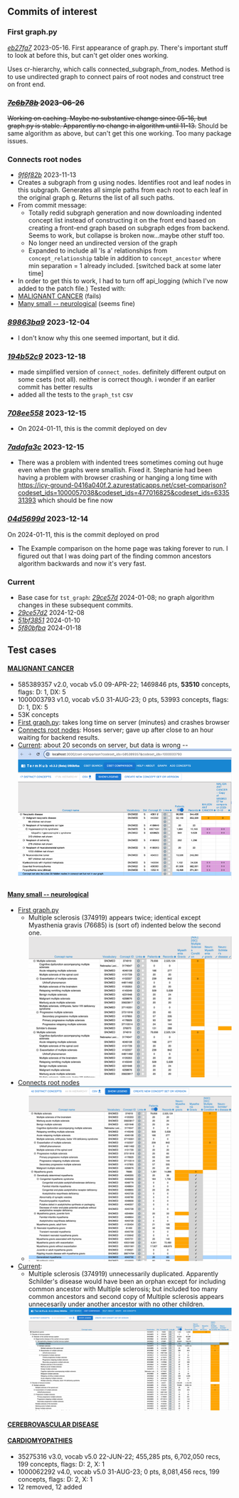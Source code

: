 ## Commits of interest

### First graph.py
_[eb27fa7](https://github.com/jhu-bids/TermHub/commit/eb27fa7)_ 2023-05-16.
First appearance of graph.py. There's important stuff to look at
before this, but can't get older ones working.

Uses cr-hierarchy, which calls connected_subgraph_from_nodes. Method
is to use undirected graph to connect pairs of root nodes
and construct tree on front end.

### ~~_[7c6b78b](https://github.com/jhu-bids/TermHub/commit/7c6b78b)_ 2023-06-26~~
~~Working on caching. Maybe no substantive change since 05-16, but graph.py is
stable. Apparently no change in algorithm until 11-13.~~
Should be same algorithm as above, but can't get this one working. Too many package
issues.


### Connects root nodes
- _[9f6f82b](https://github.com/jhu-bids/TermHub/commit/9f6f82b)_ 2023-11-13
- Creates a subgraph from g using nodes.
  Identifies root and leaf nodes in this subgraph.
  Generates all simple paths from each root to each leaf in the original graph g.
  Returns the list of all such paths.
- From commit message:
    - Totally redid subgraph generation and now downloading indented concept
      list instead of constructing it on the front end based on creating a
      front-end graph based on subgraph edges from backend. Seems to work,
      but collapse is broken now...maybe other stuff too.
    - No longer need an undirected version of the graph
    - Expanded to include all 'Is a' relationships from `concept_relationship`
      table in addition to `concept_ancestor` where min separation = 1 already
      included. [switched back at some later time]
- In order to get this to work, I had to turn off api_logging (which I've now
  added to the patch file.)
  Tested with:
- [MALIGNANT CANCER](#malignant-cancer) (fails)
- [Many small -- neurological](#many-small-neurological) (seems fine)


### _[89863ba9](https://github.com/jhu-bids/TermHub/commit/89863ba9)_ 2023-12-04
- I don't know why this one seemed important, but it did.


### _[194b52c9](https://github.com/jhu-bids/TermHub/commit/194b52c9)_ 2023-12-18
- made simplified version of `connect_nodes`. definitely different output
  on some csets (not all). neither is correct though. i wonder if an
  earlier commit has better results
- added all the tests to the `graph_tst` csv

### _[708ee558](https://github.com/jhu-bids/TermHub/commit/708ee558)_ 2023-12-15
- On 2024-01-11, this is the commit deployed on dev


### _[7adafa3c](https://github.com/jhu-bids/TermHub/commit/7adafa3c)_ 2023-12-15
- There was a problem with indented trees sometimes coming out huge
  even when the graphs were smallish. Fixed it. Stephanie had been
  having a problem with browser crashing or hanging a long time with
  https://icy-ground-0416a040f.2.azurestaticapps.net/cset-comparison?codeset_ids=1000057038&codeset_ids=477016825&codeset_ids=633531393
  which should be fine now


### _[04d5699d](https://github.com/jhu-bids/TermHub/commit/04d5699d)_ 2023-12-14
On 2024-01-11, this is the commit deployed on prod
- The Example comparison on the
  home page was taking forever to run. I figured out
  that I was doing part of the finding common ancestors
  algorithm backwards and now it's very fast.


### Current
- Base case for `tst_graph`: _[29ce57d](https://github.com/jhu-bids/TermHub/commit/29ce57d)_ 2024-01-08;
  no graph algorithm changes in these subsequent commits.
- _[29ce57d2](https://github.com/jhu-bids/TermHub/commit/29ce57d2)_ 2024-12-08
- _[51bf3851](https://github.com/jhu-bids/TermHub/commit/51bf3851)_ 2024-01-10
- _[5f80bfba](https://github.com/jhu-bids/TermHub/commit/5f80bfba)_ 2024-01-18


## Test cases

#### [MALIGNANT CANCER](http://localhost:3000/cset-comparison?codeset_ids=585389357&codeset_ids=1000003793)
- 585389357 v2.0, vocab v5.0 09-APR-22; 1469846 pts, **53510** concepts, flags: D: 1, DX: 5
- 1000003793 v1.0, vocab v5.0 31-AUG-23; 0 pts, 53993 concepts, flags: D: 1, DX: 5
- 53K concepts
- [First graph.py](#first-graph.py): takes long time on server (minutes) and crashes browser
- [Connects root nodes](#connects-root-nodes): Hoses server; gave up after close to an hour waiting for backend results.
- [Current](#current): about 20 seconds on server, but data is wrong --![img.png](screen-shots/5f80bfba-malignant-cancer.png)

#### [Many small -- neurological](http://localhost:3000/cset-comparison?codeset_ids=1000002657&codeset_ids=241882304&codeset_ids=488007883&codeset_ids=1000087163)
- [First graph.py](#first-graph.py)
    - Multiple sclerosis (374919) appears twice; identical except Myasthenia gravis (76685)
      is (sort of) indented below the second one.
      ![screen shot](screen-shots/eb27fa7-many-small.png)
- [Connects root nodes](#connects-root-nodes)
    - ![screen shot](screen-shots/9f6f82b-many-small.png)
- [Current](#current):
  - Multiple sclerosis (374919) unnecessarily duplicated. Apparently Schilder's disease
    would have been an orphan except for including common ancestor with Multiple sclerosis;
    but included too many common ancestors and second copy of Multiple sclerosis appears
    unnecesarily under another ancestor with no other children.
    ![screen shot](screen-shots%2F5f80bfba-many-small.png)

#### [CEREBROVASCULAR DISEASE](http://localhost:3000/cset-comparison?codeset_ids=718894835&codeset_ids=1000017855)


#### [CARDIOMYOPATHIES](http://localhost:3000/cset-comparison?codeset_ids=35275316&codeset_ids=1000062292)
  - 35275316 v3.0, vocab v5.0 22-JUN-22; 455,285 pts, 6,702,050 recs, 199 concepts, flags: D: 2, X: 1
  - 1000062292 v4.0, vocab v5.0 31-AUG-23; 0 pts, 8,081,456 recs, 199 concepts, flags: D: 2, X: 1
  - 12 removed, 12 added